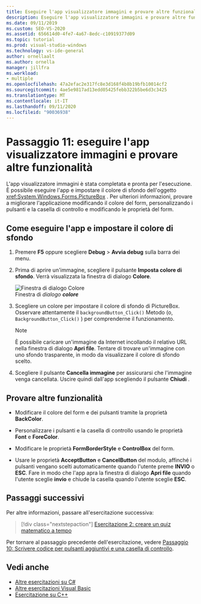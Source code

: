 ```yaml
---
title: Eseguire l'app visualizzatore immagini e provare altre funzionalità
description: Eseguire l'app visualizzatore immagini e provare altre funzionalità nell'esercitazione creare un visualizzatore di immagini.
ms.date: 09/11/2019
ms.custom: SEO-VS-2020
ms.assetid: 656614d0-4fe7-4a67-8edc-c10919377d09
ms.topic: tutorial
ms.prod: visual-studio-windows
ms.technology: vs-ide-general
author: ornellaalt
ms.author: ornella
manager: jillfra
ms.workload:
- multiple
ms.openlocfilehash: 47a2efac2e317fc8e3d168f4b8b19bfb10014cf2
ms.sourcegitcommit: 4ae5e9817ad13edd05425febb322b5be6d3c3425
ms.translationtype: MT
ms.contentlocale: it-IT
ms.lasthandoff: 09/11/2020
ms.locfileid: "90036938"
---
```

# <a name="step-11-run-your-picture-viewer-app-and-try-other-features"></a>Passaggio 11: eseguire l'app visualizzatore immagini e provare altre funzionalità

L'app visualizzatore immagini è stata completata e pronta per l'esecuzione. È possibile eseguire l'app e impostare il colore di sfondo dell'oggetto <xref:System.Windows.Forms.PictureBox> . Per ulteriori informazioni, provare a migliorare l'applicazione modificando il colore del form, personalizzando i pulsanti e la casella di controllo e modificando le proprietà del form.

## <a name="how-to-run-your-app-and-set-the-background-color"></a>Come eseguire l'app e impostare il colore di sfondo

1. Premere **F5** oppure scegliere **Debug** > **Avvia debug** sulla barra dei menu.

1. Prima di aprire un'immagine, scegliere il pulsante **Imposta colore di sfondo**. Verrà visualizzata la finestra di dialogo **Colore**.

     ![Finestra di dialogo Colore](../ide/media/express_colordialog.png)<br/>
Finestra di *dialogo* ***colore***

1. Scegliere un colore per impostare il colore di sfondo di PictureBox. Osservare attentamente il `backgroundButton_Click()` Metodo (o, `BackgroundButton_Click()` ) per comprenderne il funzionamento.

    > [!NOTE]
    > È possibile caricare un'immagine da Internet incollando il relativo URL nella finestra di dialogo **Apri file**. Tentare di trovare un'immagine con uno sfondo trasparente, in modo da visualizzare il colore di sfondo scelto.

1. Scegliere il pulsante **Cancella immagine** per assicurarsi che l'immagine venga cancellata. Uscire quindi dall'app scegliendo il pulsante **Chiudi** .

## <a name="try-other-features"></a>Provare altre funzionalità

* Modificare il colore del form e dei pulsanti tramite la proprietà **BackColor**.

* Personalizzare i pulsanti e la casella di controllo usando le proprietà **Font** e **ForeColor**.

* Modificare le proprietà **FormBorderStyle** e **ControlBox** del form.

* Usare le proprietà **AcceptButton** e **CancelButton** del modulo, affinché i pulsanti vengano scelti automaticamente quando l'utente preme **INVIO** o **ESC**. Fare in modo che l'app apra la finestra di dialogo **Apri file** quando l'utente sceglie **invio** e chiude la casella quando l'utente sceglie **ESC**.

## <a name="next-steps"></a>Passaggi successivi

Per altre informazioni, passare all'esercitazione successiva:

> [!div class="nextstepaction"]
> [Esercitazione 2: creare un quiz matematico a tempo](../ide/tutorial-2-create-a-timed-math-quiz.md)

Per tornare al passaggio precedente dell'esercitazione, vedere [Passaggio 10: Scrivere codice per pulsanti aggiuntivi e una casella di controllo](../ide/step-10-write-code-for-additional-buttons-and-a-check-box.md).

## <a name="see-also"></a>Vedi anche

* [Altre esercitazioni su C#](/visualstudio/get-started/csharp/)
* [Altre esercitazioni Visual Basic](/visualstudio/get-started/visual-basic/)
* [Esercitazione su C++](/cpp/get-started/tutorial-console-cpp)
